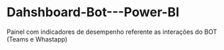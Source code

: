 # Dahshboard-Bot---Power-BI
Painel com indicadores de desempenho referente as interações do BOT (Teams e Whastapp)
